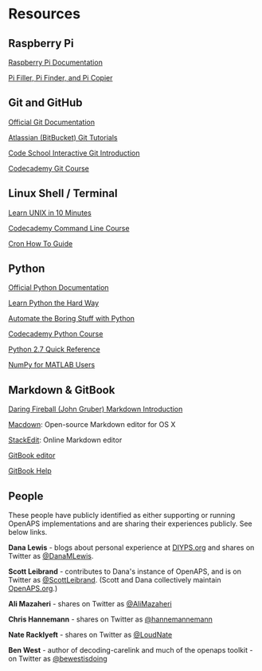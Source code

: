 # Resources

## Raspberry Pi
[Raspberry Pi Documentation](https://www.raspberrypi.org/documentation/)

[Pi Filler, Pi Finder, and Pi Copier](http://ivanx.com/raspberrypi/)

## Git and GitHub

[Official Git Documentation](https://git-scm.com/doc)

[Atlassian (BitBucket) Git Tutorials](https://www.atlassian.com/git/)

[Code School Interactive Git Introduction](https://try.github.io/)

[Codecademy Git Course](https://www.codecademy.com/en/courses/learn-git)

## Linux Shell / Terminal

[Learn UNIX in 10 Minutes](http://freeengineer.org/learnUNIXin10minutes.html)

[Codecademy Command Line Course](https://www.codecademy.com/en/courses/learn-the-command-line)

[Cron How To Guide](https://help.ubuntu.com/community/CronHowto)

## Python

[Official Python Documentation](https://docs.python.org/2/)

[Learn Python the Hard Way](http://learnpythonthehardway.org/book/index.html)

[Automate the Boring Stuff with Python](https://automatetheboringstuff.com/)

[Codecademy Python Course](https://www.codecademy.com/tracks/python)

[Python 2.7 Quick Reference](http://rgruet.free.fr/PQR27/PQR2.7.html)

[NumPy for MATLAB Users](http://mathesaurus.sourceforge.net/matlab-numpy.html)

## Markdown & GitBook
[Daring Fireball (John Gruber) Markdown Introduction](http://daringfireball.net/projects/markdown/)

[Macdown](http://macdown.uranusjr.com/): Open-source Markdown editor for OS X

[StackEdit](https://stackedit.io/): Online Markdown editor

[GitBook editor](https://www.gitbook.com/)

[GitBook Help](http://help.gitbook.com/)

## People

These people have publicly identified as either supporting or running OpenAPS implementations and are sharing their experiences publicly. See below links. 

<b>Dana Lewis</b> - blogs about personal experience at [DIYPS.org](http://DIYPS.org) and shares on Twitter as [@DanaMLewis](http://twitter.com/danamlewis). 

<b>Scott Leibrand</b> - contributes to Dana's instance of OpenAPS, and is on Twitter as [@ScottLeibrand](http://twitter.com/scottleibrand). (Scott and Dana collectively maintain [OpenAPS.org](http://openaps.org).)

<b>Ali Mazaheri</b> - shares on Twitter as [@AliMazaheri](http://twitter.com/alimazaheri)

<b>Chris Hannemann</b> - shares on Twitter as [@hannemannemann](http://twitter.com/hannemannemann)

<b>Nate Racklyeft</b> - shares on Twitter as [@LoudNate](http://twitter.com/loudnate)

<b>Ben West</b> - author of decoding-carelink and much of the openaps toolkit - on Twitter as [@bewestisdoing](http://twitter.com/bewestisdoing)
